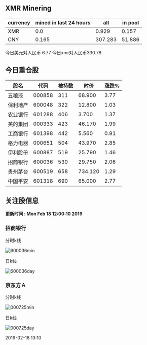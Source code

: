 ## XMR Minering

|currency|mined in last 24 hours|all|in pool|
|---|---|---|---|
|XMR|0.0|0.929|0.157|
|CNY|0.165|307.283|51.886|

今日美元对人民币 6.77	今日xmr对人民币330.78


## 今日重仓股 

|股名|代码|被持数|时价|涨跌%|
|---|---|---|---|---|
|五粮液|000858|311|68.900|3.77|
|保利地产|600048|322|12.800|1.03|
|农业银行|601288|406|3.700|1.37|
|美的集团|000333|423|46.170|1.99|
|工商银行|601398|442|5.560|0.91|
|格力电器|000651|504|43.970|2.85|
|伊利股份|600887|519|25.790|1.46|
|招商银行|600036|530|29.750|2.06|
|贵州茅台|600519|658|734.120|1.29|
|中国平安|601318|690|65.000|2.77|

## 关注股信息
**更新时间 : Mon Feb 18 12:00:10 2019**
### 招商银行 
分时k线

![600036min](http://image.sinajs.cn/newchart/min/n/sh600036.gif)

日k线

![600036day](http://image.sinajs.cn/newchart/daily/n/sh600036.gif)

### 京东方Ａ 
分时k线

![000725min](http://image.sinajs.cn/newchart/min/n/sz000725.gif)

日k线

![000725day](http://image.sinajs.cn/newchart/daily/n/sz000725.gif)

2019-02-18 13:10